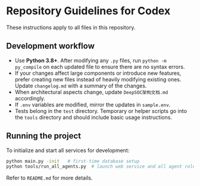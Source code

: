 # Repository Guidelines for Codex

These instructions apply to all files in this repository.

## Development workflow

- Use **Python 3.8+**. After modifying any `.py` files, run `python -m py_compile` on each updated file to ensure there are no syntax errors.
- If your changes affect large components or introduce new features, prefer creating new files instead of heavily modifying existing ones. Update `changelog.md` with a summary of the changes.
- When architectural aspects change, update `DeepSOC架构文档.md` accordingly.
- If `.env` variables are modified, mirror the updates in `sample.env`.
- Tests belong in the `test` directory. Temporary or helper scripts go into the `tools` directory and should include basic usage instructions.

## Running the project

To initialize and start all services for development:

```bash
python main.py -init   # first-time database setup
python tools/run_all_agents.py  # launch web service and all agent roles
```

Refer to `README.md` for more details.
